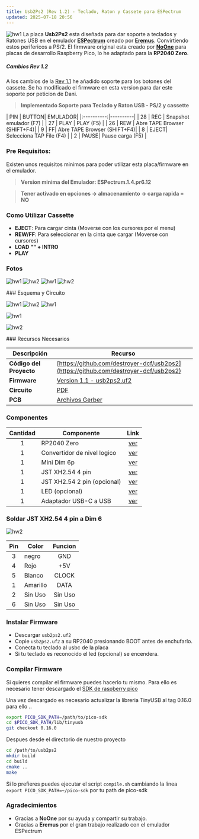```yaml
---
title: Usb2Ps2 (Rev 1.2) - Teclado, Raton y Cassete para ESPectrum
updated: 2025-07-18 20:56
---
```

![hw1](assets/usb2ps2.png)
La placa **Usb2Ps2** esta diseñada para dar soporte a teclados y Ratones USB en el emulador **[ESPectrum](https://github.com/EremusOne/ESPectrum)** creado por **[Eremus](https://github.com/EremusOne)**. Convirtiendo estos perifericos a PS/2. El firmware original esta creado por **[NoOne](https://github.com/No0ne/ps2x2pico)** para placas de desarrollo Raspberry Pico, lo he adaptado para la **RP2040 Zero**.


##### Cambios Rev 1.2
A los cambios de la [Rev 1.1](https://destroyer.me/usb2ps2-rev-1.1) he añadido soporte para los botones del cassete. Se ha modificado el firmware en esta version para dar este soporte por peticion de Dani.

> **Implementado Soporte para Teclado y Raton USB - PS/2 y cassette** 

| PIN | BUTTON| EMULADOR| 
|:----------:|----------|
| 28    | REC  | Snapshot emulador (F7)  |
| 27   | PLAY   | PLAY  (F5) |
| 26   | REW   | Abre TAPE Browser (SHIFT+F4)|
| 9    | FF| Abre TAPE Browser (SHIFT+F4)|
| 8    | EJECT| Selecciona TAP File (F4)   |
| 2    | PAUSE| Pause carga (F5)   |

### Pre Requisitos:

Existen unos requisitos minimos para poder utilizar esta placa/firmware en el emulador.

> **Version minima del Emulador: ESPectrum.1.4.pr6.12**

> **Tener activado en opciones -> almacenamiento -> carga rapida = NO**

### Como Utilizar Cassette

- **EJECT**: Para cargar cinta (Moverse con los cursores por el menu)
- **REW/FF**: Para seleccionar en la cinta que cargar (Moverse con cursores)
- **LOAD "" + INTRO**
- **PLAY**

### Fotos
![hw1](https://raw.githubusercontent.com/destroyer-dcf/usb2ps2/main/images/cassette.jpg)
![hw2](https://raw.githubusercontent.com/destroyer-dcf/usb2ps2/main/images/cassette2.jpg)
![hw1](https://raw.githubusercontent.com/destroyer-dcf/usb2ps2/main/images/cassette3.jpg)
![hw2](https://raw.githubusercontent.com/destroyer-dcf/usb2ps2/main/images/cassette4.jpg)


<div class="divider"></div>
### Esquema y Circuito

![hw1](https://raw.githubusercontent.com/destroyer-dcf/usb2ps2/main/images/circuit1.2_2.jpg)
![hw2](https://raw.githubusercontent.com/destroyer-dcf/usb2ps2/main/images/circuit1.2_3.jpg)
![hw1](https://raw.githubusercontent.com/destroyer-dcf/usb2ps2/main/images/circuit1.2_1.jpg)



![hw1](https://raw.githubusercontent.com/destroyer-dcf/usb2ps2/main/images/circuit1.2_0.jpg) 

![hw2](https://raw.githubusercontent.com/destroyer-dcf/usb2ps2/main/images/pcb_desing1.2.jpg) 

<div class="divider"></div>
### Recursos Necesarios

| Descripción | Recurso|
|----------|----------|
| **Código del Proyecto**    | [https://github.com/destroyer-dcf/usb2ps2](https://github.com/destroyer-dcf/usb2ps2)| 
| **Firmware**    | [Version 1.1 - usb2ps2.uf2](https://github.com/destroyer-dcf/usb2ps2/releases/download/1.2/usb2ps2.uf2)   |
| **Circuito**    | [PDF](https://github.com/destroyer-dcf/usb2ps2/releases/download/1.2/Schematic_USB2PS-2_1.2_2025-07-28.1.pdf)| 
| **PCB**   | [Archivos Gerber](https://github.com/destroyer-dcf/usb2ps2/releases/download/1.2/Gerber_USB2PS-2_1.2_PCB_USB2PS-2_1.2_2025-07-28.3.zip) | 


<div class="divider"></div>

### Componentes

| Cantidad | Componente| Link |
|:----------:|----------|:-------------:|
| 1    | RP2040 Zero   | [ver](https://acortar.link/Bv6ozr)  |
| 1    | Convertidor de nivel logico   | [ver](https://acortar.link/reAbsi)   |
| 1    | Mini Dim 6p   | [ver](https://acortar.link/yrMd11)    |
| 1    | JST XH2.54 4 pin| [ver](https://acortar.link/VGCncE)    |
| 1    | JST XH2.54 2 pin (opcional)| [ver](https://acortar.link/VGCncE)    |
| 1    | LED (opcional)| [ver](https://acortar.link/jYP3aA)    |
| 1    | Adaptador USB-C a USB | [ver](https://es.aliexpress.com/item/1005004621683764.html#nav-specification) |

### Soldar JST XH2.54 4 pin a Dim 6


![hw2](https://raw.githubusercontent.com/destroyer-dcf/usb2ps2/main/images/dim6.jpg) 

| Pin | Color| Funcion |
|:-----:|----------|:----------:|
| 3    | negro   | GND  |
| 4    | Rojo   | +5V  |
| 5    | Blanco   | CLOCK   |
| 1    | Amarillo| DATA    |
| 2    | Sin Uso| Sin Uso  |
| 6    | Sin Uso| Sin Uso |


<!-- ```diff
- text in yellow
+ text in green
! text in orange
# text in gray
@@ text in purple (and bold)@@
``` -->


### Instalar Firmware
* Descargar  `usb2ps2.uf2`
* Copie `usb2ps2.uf2` a su RP2040 presionando BOOT antes de enchufarlo.
* Conecta tu teclado al usbc de la placa
* Si tu teclado es reconocido el led (opcional) se encendera.

### Compilar Firmware

Si quieres compilar el firmware puedes hacerlo tu mismo. Para ello es necesario tener descargado el [SDK de raspberry pico](https://github.com/raspberrypi/pico-sdk)

Una vez descargado es necesario actualizar la libreria TinyUSB al tag 0.16.0 para ello ..

```bash
export PICO_SDK_PATH=/path/to/pico-sdk
cd $PICO_SDK_PATH/lib/tinyusb
git checkout 0.16.0
```

Despues desde el directorio de nuestro proyecto

```bash
cd /path/to/usb2ps2
mkdir build
cd build
cmake ..
make
```

Si lo prefieres puedes ejecutar el script `compile.sh` cambiando la linea  `export PICO_SDK_PATH=~/pico-sdk` por tu path de pico-sdk

### Agradecimientos
* Gracias a **NoOne** por su ayuda y compartir su trabajo.
* Gracias a **Eremus** por el gran trabajo realizado con el emulador ESPectrum